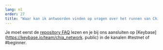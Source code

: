 ```yaml
---
lang: nl
order: 27
title: "Waar kan ik antwoorden vinden op vragen over het runnen van Chia?"
---
```


Je moet eerst de [repository FAQ](https://github.com/Chia-Network/chia-blockchain/wiki/FAQ) lezen en je bij ons aansluiten op [Keybase](https://keybase.io/team/chia_network. public) in de kanalen #testnet of #beginner.

